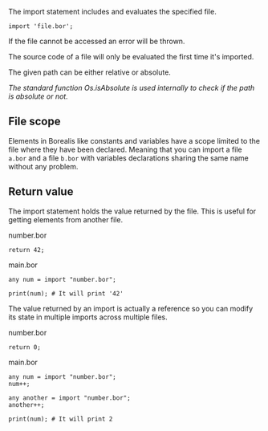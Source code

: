 The import statement includes and evaluates the specified file.

```borealis
import 'file.bor';
```

If the file cannot be accessed an error will be thrown.

The source code of a file will only be evaluated the first time it's imported.

The given path can be either relative or absolute.

_The standard function Os.isAbsolute is used internally to check if the path is absolute or not._

## File scope

Elements in Borealis like constants and variables have a scope limited to the file where they have been declared. Meaning that you can import a file `a.bor` and a file `b.bor` with variables declarations sharing the same name without any problem.

## Return value

The import statement holds the value returned by the file. This is useful for getting elements from another file.

number.bor
```borealis
return 42;
```

main.bor
```borealis
any num = import "number.bor";

print(num); # It will print '42'
```

The value returned by an import is actually a reference so you can modify its state in multiple imports across multiple files.

number.bor
```borealis
return 0;
```

main.bor
```borealis
any num = import "number.bor";
num++;

any another = import "number.bor";
another++;

print(num); # It will print 2
```
